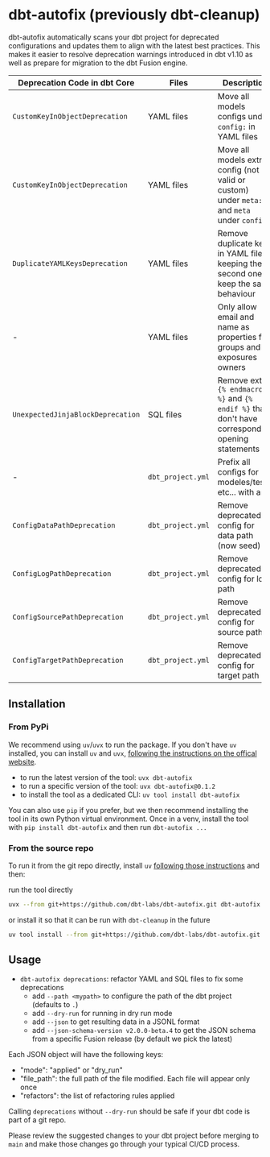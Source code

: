 # dbt-autofix (previously dbt-cleanup)

dbt-autofix automatically scans your dbt project for deprecated configurations and updates them to align with the latest best practices. This makes it easier to resolve deprecation warnings introduced in dbt v1.10 as well as prepare for migration to the dbt Fusion engine.


| Deprecation Code in dbt Core      | Files             | Description                                                                                      |
| --------------------------------- | ----------------- | ------------------------------------------------------------------------------------------------ |
| `CustomKeyInObjectDeprecation`    | YAML files        | Move all models configs under `config:` in YAML files                                            |
| `CustomKeyInObjectDeprecation`    | YAML files        | Move all models extra config (not valid or custom) under `meta:` and `meta` under `config:`      |
| `DuplicateYAMLKeysDeprecation`    | YAML files        | Remove duplicate keys in YAML files, keeping the second one to keep the same behaviour           |
| -                                 | YAML files        | Only allow email and name as properties for groups and exposures owners                          |
| `UnexpectedJinjaBlockDeprecation` | SQL files         | Remove extra `{% endmacro %}` and `{% endif %}` that don't have corresponding opening statements |
| -                                 | `dbt_project.yml` | Prefix all configs for modeles/tests etc... with a `+`                                           |
| `ConfigDataPathDeprecation`       | `dbt_project.yml` | Remove deprecated config for data path (now seed)                                                |
| `ConfigLogPathDeprecation`        | `dbt_project.yml` | Remove deprecated config for log path                                                            |
| `ConfigSourcePathDeprecation`     | `dbt_project.yml` | Remove deprecated config for source path                                                         |
| `ConfigTargetPathDeprecation`     | `dbt_project.yml` | Remove deprecated config for target path                                                         |

## Installation

### From PyPi

We recommend using `uv`/`uvx` to run the package.
If you don't have `uv` installed, you can install `uv` and `uvx`, [following the instructions on the offical website](https://docs.astral.sh/uv/getting-started/installation/).

- to run the latest version of the tool: `uvx dbt-autofix`
- to run a specific version of the tool: `uvx dbt-autofix@0.1.2`
- to install the tool as a dedicated CLI: `uv tool install dbt-autofix`

You can also use `pip` if you prefer, but we then recommend installing the tool in its own Python virtual environment. Once in a venv, install the tool with `pip install dbt-autofix` and then run `dbt-autofix ...` 

### From the source repo

To run it from the git repo directly, install `uv` [following those instructions](https://docs.astral.sh/uv/getting-started/installation/) and then:

run the tool directly
```sh
uvx --from git+https://github.com/dbt-labs/dbt-autofix.git dbt-autofix --help
```

or install it so that it can be run with `dbt-cleanup` in the future
```sh
uv tool install --from git+https://github.com/dbt-labs/dbt-autofix.git dbt-autofix
```

## Usage

- `dbt-autofix deprecations`: refactor YAML and SQL files to fix some deprecations
  - add `--path <mypath>` to configure the path of the dbt project (defaults to `.`)
  - add `--dry-run` for running in dry run mode
  - add `--json` to get resulting data in a JSONL format
  - add `--json-schema-version v2.0.0-beta.4` to get the JSON schema from a specific Fusion release (by default we pick the latest)

Each JSON object will have the following keys:

- "mode": "applied" or "dry_run" 
- "file_path": the full path of the file modified. Each file will appear only once
- "refactors": the list of refactoring rules applied

Calling `deprecations` without `--dry-run` should be safe if your dbt code is part of a git repo. 

Please review the suggested changes to your dbt project before merging to `main` and make those changes go through your typical CI/CD process.
